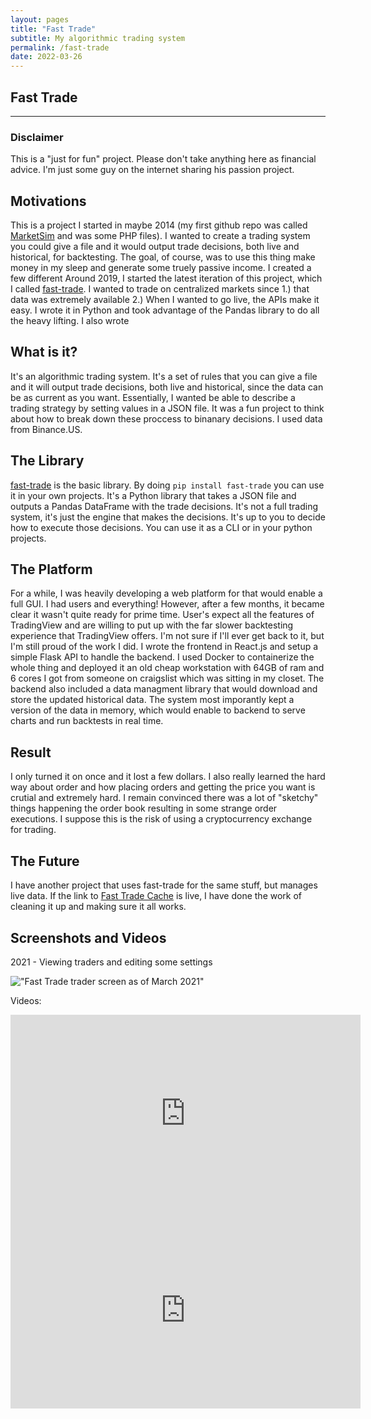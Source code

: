 ```yaml
---
layout: pages
title: "Fast Trade"
subtitle: My algorithmic trading system
permalink: /fast-trade
date: 2022-03-26
---
```


## Fast Trade

---

### Disclaimer

This is a "just for fun" project. Please don't take anything here as financial advice. I'm just some guy on the internet sharing his passion project.

## Motivations

This is a project I started in maybe 2014 (my first github repo was called [MarketSim](https://github.com/jrmeier/MarketSim) and was some PHP files). I wanted to create a trading system you could give a file and it would output trade decisions, both live and historical, for backtesting. The goal, of course, was to use this thing make money in my sleep and generate some truely passive income. I created a few different Around 2019, I started the latest iteration of this project, which I called [fast-trade](https://github.com/jrmeier/fast-trade). I wanted to trade on centralized markets since 1.) that data was extremely available 2.) When I wanted to go live, the APIs make it easy. I wrote it in Python and took advantage of the Pandas library to do all the heavy lifting. I also wrote  

## What is it?

It's an algorithmic trading system. It's a set of rules that you can give a file and it will output trade decisions, both live and historical, since the data can be as current as you want. Essentially, I wanted be able to describe a trading strategy by setting values in a JSON file. It was a fun project to think about how to break down these proccess to binanary decisions. I used data from Binance.US.

## The Library

[fast-trade](https://github.com/jrmeier/fast-trade) is the basic library. By doing `pip install fast-trade` you can use it in your own projects. It's a Python library that takes a JSON file and outputs a Pandas DataFrame with the trade decisions. It's not a full trading system, it's just the engine that makes the decisions. It's up to you to decide how to execute those decisions. You can use it as a CLI or in your python projects.

## The Platform

For a while, I was heavily developing a web platform for that would enable a full GUI. I had users and everything! However, after a few months, it became clear it wasn't quite ready for prime time. User's expect all the features of TradingView and are willing to put up with the far slower backtesting experience that TradingView offers. I'm not sure if I'll ever get back to it, but I'm still proud of the work I did. I wrote the frontend in React.js and setup a simple Flask API to handle the backend. I used Docker to containerize the whole thing and deployed it an old cheap workstation with 64GB of ram and 6 cores I got from someone on craigslist which was sitting in my closet. The backend also included a data managment library that would download and store the updated historical data. The system most imporantly kept a version of the data in memory, which would enable to backend to serve charts and run backtests in real time.

## Result

I only turned it on once and it lost a few dollars. I also really learned the hard way about order and how placing orders and getting the price you want is crutial and extremely hard. I remain convinced there was a lot of "sketchy" things happening the order book resulting in some strange order executions. I suppose this is the risk of using a cryptocurrency exchange for trading.

## The Future

I have another project that uses fast-trade for the same stuff, but manages live data. If the link to [Fast Trade Cache](https://github.com/jrmeier/fast-trade-cache) is live, I have done the work of cleaning it up and making sure it all works.

## Screenshots and Videos

2021 - Viewing traders and editing some settings

!["Fast Trade trader screen as of March 2021"](/images/FastTradeMarch_2021Trader.gif)

Videos:
<iframe width="560" height="315" src="https://www.youtube.com/embed/PNuWPCG-P2s" title="YouTube video player" frameborder="0" allow="accelerometer; autoplay; clipboard-write; encrypted-media; gyroscope; picture-in-picture; web-share" allowfullscreen></iframe>

<iframe width="560" height="315" src="https://www.youtube.com/embed/wTW4D52s67w" title="YouTube video player" frameborder="0" allow="accelerometer; autoplay; clipboard-write; encrypted-media; gyroscope; picture-in-picture; web-share" allowfullscreen></iframe>
